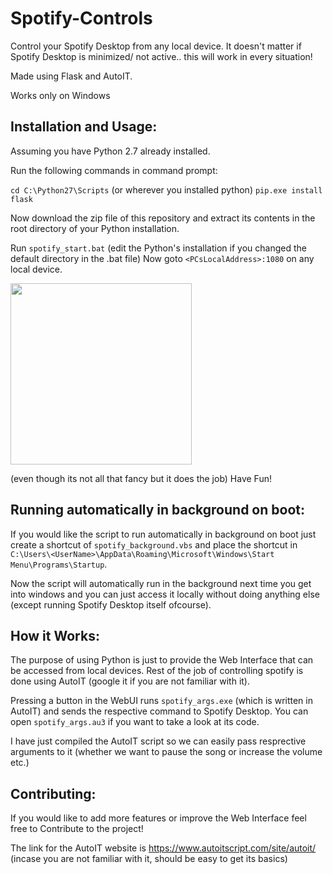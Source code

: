 # Spotify-Controls

Control your Spotify Desktop from any local device. It doesn't matter if Spotify Desktop is minimized/ not active.. this will work in every situation!

Made using Flask and AutoIT.

Works only on Windows

## Installation and Usage:

Assuming you have Python 2.7 already installed.

Run the following commands in command prompt:

`cd C:\Python27\Scripts` (or wherever you installed python)
`pip.exe install flask`

Now download the zip file of this repository and extract its contents in the root directory of your Python installation.

Run `spotify_start.bat` (edit the Python's installation if you changed the default directory in the .bat file)
Now goto `<PCsLocalAddress>:1080` on any local device.

<img src="http://i.imgur.com/QOTloOO.png" width="290">

(even though its not all that fancy but it does the job)
Have Fun!

## Running automatically in background on boot:

If you would like the script to run automatically in background on boot just create a shortcut of `spotify_background.vbs` and place the shortcut in `C:\Users\<UserName>\AppData\Roaming\Microsoft\Windows\Start Menu\Programs\Startup`.

Now the script will automatically run in the background next time you get into windows and you can just access it locally without doing anything else (except running Spotify Desktop itself ofcourse).

## How it Works:

The purpose of using Python is just to provide the Web Interface that can be accessed from local devices.
Rest of the job of controlling spotify is done using AutoIT (google it if you are not familiar with it).

Pressing a button in the WebUI runs `spotify_args.exe` (which is written in AutoIT) and sends the respective command to Spotify Desktop.
You can open `spotify_args.au3` if you want to take a look at its code.

I have just compiled the AutoIT script so we can easily pass resprective arguments to it (whether we want to pause the song or increase the volume etc.)

## Contributing:

If you would like to add more features or improve the Web Interface feel free to Contribute to the project!

The link for the AutoIT website is https://www.autoitscript.com/site/autoit/ (incase you are not familiar with it, should be easy to get its basics)
